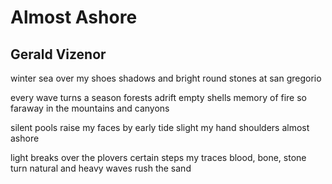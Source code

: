 # Almost Ashore
## Gerald Vizenor
winter sea
over my shoes
shadows
and bright
round stones
at san gregorio

every wave
turns a season
forests adrift
empty shells
memory of fire
so faraway
in the mountains
and canyons

silent pools
raise my faces
by early tide
slight my hand
shoulders
almost ashore

light breaks
over the plovers
certain steps
my traces
blood, bone, stone
turn natural
and heavy waves
rush the sand